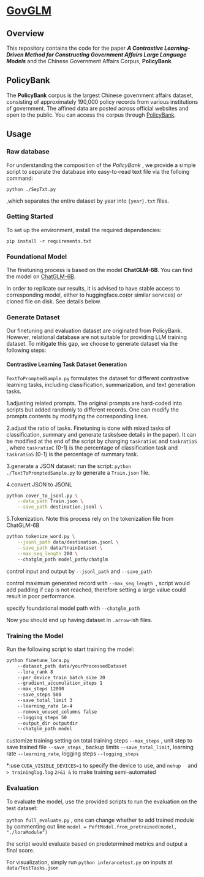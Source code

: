 # <u>GovGLM</u>

## Overview

This repository contains the code for the paper ***A Contrastive Learning-Driven Method for Constructing Government Affairs Large Language Models*** and the Chinese Government Affairs Corpus, **PolicyBank**.

## PolicyBank

The **PolicyBank** corpus is the largest Chinese government affairs dataset, consisting of approximately 190,000 policy records from various institutions of government. The affined data are posted across official websites and open to the public.  You can access the corpus through [PolicyBank](https://pan.baidu.com/s/1ca9kpHGxmgeo1mB1qr3cCA).

## Usage

### Raw database

For understanding the composition of the *PolicyBank* , we provide a simple script to separate the database into easy-to-read text file via the folloing command:

`python ./SepTxt.py`

,which separates the entire dataset by year into `{year}.txt` files. 

### Getting Started

To set up the environment, install the required dependencies:

`pip install -r requirements.txt`

### Foundational Model

The finetuning process is based on the model **ChatGLM-6B**. You can find the model on [ChatGLM-6B](https://huggingface.co/THUDM/chatglm-6b). 

In order to replicate our results, it is advised to have stable access to corresponding model, either to huggingface.co(or similar services) or cloned file on disk. See details below.

### Generate Dataset

Our finetuning and evaluation dataset are originated from PolicyBank. However, relational database are not suitable for providing LLM training dataset. To mitigate this gap, we choose to generate dataset via the following steps:

#### Contrastive Learning Task Dataset Generation

`TextToPromptedSample.py` formulates the dataset for different contrastive learning tasks, including classification, summarization, and text generation tasks. 

1.adjusting related prompts. The original prompts are hard-coded into scripts but added randomly to different records. One can modify the prompts contents by modifying the corresponding lines.

2.adjust the ratio of tasks. Finetuning is done with mixed tasks of classification, summary and generate tasks(see details in the paper). It can be modified at the end of the script by changing `taskratioC` and `taskratioS` , where `taskratioC` (0-1) is the percentage of classification task and `taskratioS` (0-1) is the percentage of  summary task.

3.generate a JSON dataset:  run the script: `python ./TextToPromptedSample.py` to generate a `Train.json`  file. 

4.convert JSON to JSONL 

```bash
python cover_to_jsonl.py \
    --data_path Train.json \
    --save_path destination.jsonl \
```

5.Tokenization. Note this process rely on the tokenization file from ChatGLM-6B

```bash
python tokenize_word.py \
    --jsonl_path data/destination.jsonl \
    --save_path data/trainDataset \
    --max_seq_length 200 \ 
    --chatglm_path model_path/chatglm
```

control input and output by `--jsonl_path` and `--save_path` 

control maximum generated record with `--max_seq_length `, script would add padding if cap is not reached, therefore setting a large value could result in poor performance.

specify foundational model path with `--chatglm_path`



Now you should end up having dataset in `.arrow`-ish files.

### Training the Model

Run the following script to start training the model:

```bash
python finetune_lora.py 
	--dataset_path data/yourProcessedDataset 
	--lora_rank 8 
	--per_device_train_batch_size 20 
	--gradient_accumulation_steps 1 
	--max_steps 12000 
	--save_steps 500 
	--save_total_limit 3 
	--learning_rate 1e-4 
	--remove_unused_columns false 
	--logging_steps 50  
	--output_dir outputdir 
	--chatglm_path model
```

customize training setting on total training steps `--max_steps` , unit step to save trained file `--save_steps` , backup limits `--save_total_limit`, learning rate `--learning_rate`, logging steps `--logging_steps`

*:use `CUDA_VISIBLE_DEVICES=1` to specify the device to use, and `nohup  `  and `> traininglog.log` `2>&1 &` to make training semi-automated



### Evaluation

To evaluate the model, use the provided scripts to run the evaluation on the test dataset:

`python full_evaluate.py` , one can change whether to add trained module by commenting out line `model = PeftModel.from_pretrained(model, "./loraModule")`

the script would evaluate based on predetermined metrics and output a final score.

For visualization, simply run `python inferancetest.py` on inputs at `data/TestTasks.json`



